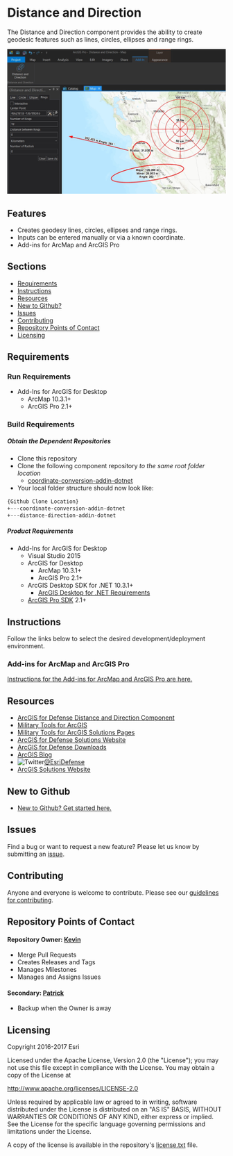 # Distance and Direction

The Distance and Direction component provides the ability to create geodesic features such as lines, circles, ellipses and range rings.

![Image of Distance and Direction](DistanceAndDirection.jpg) 

## Features

* Creates geodesy lines, circles, ellipses and range rings.
* Inputs can be entered manually or via a known coordinate.
* Add-ins for ArcMap and ArcGIS Pro 

## Sections

* [Requirements](#requirements)
* [Instructions](#instructions)
* [Resources](#resources)
* [New to Github?](#new-to-github)
* [Issues](#issues)
* [Contributing](#contributing)
* [Repository Points of Contact](#repository-points-of-contact)
* [Licensing](#licensing)

## Requirements

### Run Requirements

* Add-Ins for ArcGIS for Desktop
    * ArcMap 10.3.1+
    * ArcGIS Pro 2.1+

### Build Requirements 

##### Obtain the Dependent Repositories

* Clone this repository
* Clone the following component repository *to the same root folder location* 
	* [coordinate-conversion-addin-dotnet](https://github.com/Esri/coordinate-conversion-addin-dotnet)
* Your local folder structure should now look like:

```
{Github Clone Location}
+---coordinate-conversion-addin-dotnet
+---distance-direction-addin-dotnet
```

##### Product Requirements

* Add-Ins for ArcGIS for Desktop
    * Visual Studio 2015
    * ArcGIS for Desktop 
        * ArcMap 10.3.1+
        * ArcGIS Pro 2.1+
    * ArcGIS Desktop SDK for .NET 10.3.1+
        * [ArcGIS Desktop for .NET Requirements](https://desktop.arcgis.com/en/desktop/latest/get-started/system-requirements/arcobjects-sdk-system-requirements.htm)
    * [ArcGIS Pro SDK](http://pro.arcgis.com/en/pro-app/sdk/) 2.1+

## Instructions

Follow the links below to select the desired development/deployment environment.

### Add-ins for ArcMap and ArcGIS Pro 

[Instructions for the Add-ins for ArcMap and ArcGIS Pro are here.](./source/addins)

## Resources

* [ArcGIS for Defense Distance and Direction Component](http://solutions.arcgis.com/defense/help/distance-direction/)
* [Military Tools for ArcGIS](https://esri.github.io/military-tools-desktop-addins/)
* [Military Tools for ArcGIS Solutions Pages](http://solutions.arcgis.com/defense/help/military-tools/)
* [ArcGIS for Defense Solutions Website](http://solutions.arcgis.com/defense)
* [ArcGIS for Defense Downloads](http://appsforms.esri.com/products/download/#ArcGIS_for_Defense)
* [ArcGIS Blog](http://blogs.esri.com/esri/arcgis/)
* ![Twitter](https://g.twimg.com/twitter-bird-16x16.png)[@EsriDefense](http://twitter.com/EsriDefense)
* [ArcGIS Solutions Website](http://solutions.arcgis.com/military/)

## New to Github

* [New to Github? Get started here.](https://github.com/Esri/esri.github.com/blob/master/help/esri-getting-to-know-github.html)

## Issues

Find a bug or want to request a new feature?  Please let us know by submitting an [issue](https://github.com/ArcGIS/distance-and-direction-addin-dotnet/issues).

## Contributing

Anyone and everyone is welcome to contribute. Please see our [guidelines for contributing](https://github.com/esri/contributing).

## Repository Points of Contact

#### Repository Owner: [Kevin](https://github.com/kgonzago)

* Merge Pull Requests
* Creates Releases and Tags
* Manages Milestones
* Manages and Assigns Issues

#### Secondary: [Patrick](https://github.com/pHill5136)

* Backup when the Owner is away

## Licensing

Copyright 2016-2017 Esri

Licensed under the Apache License, Version 2.0 (the "License");
you may not use this file except in compliance with the License.
You may obtain a copy of the License at

   http://www.apache.org/licenses/LICENSE-2.0

Unless required by applicable law or agreed to in writing, software
distributed under the License is distributed on an "AS IS" BASIS,
WITHOUT WARRANTIES OR CONDITIONS OF ANY KIND, either express or implied.
See the License for the specific language governing permissions and
limitations under the License.

A copy of the license is available in the repository's [license.txt](license.txt) file.
